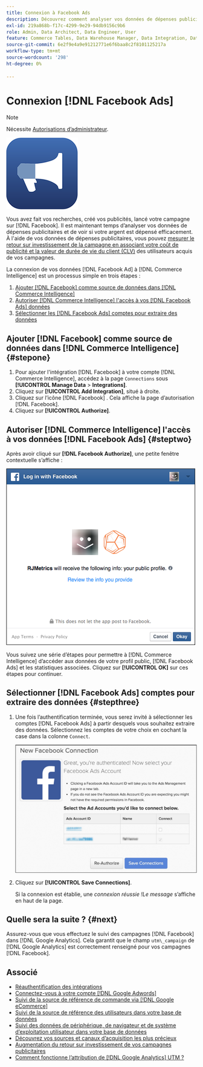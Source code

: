 ```yaml
---
title: Connexion à Facebook Ads
description: Découvrez comment analyser vos données de dépenses publicitaires et voir si votre argent est dépensé efficacement.
exl-id: 219a868b-f17c-4299-9e29-94db9156c9b6
role: Admin, Data Architect, Data Engineer, User
feature: Commerce Tables, Data Warehouse Manager, Data Integration, Data Import/Export
source-git-commit: 6e2f9e4a9e91212771e6f6baa8c2f8101125217a
workflow-type: tm+mt
source-wordcount: '298'
ht-degree: 0%

---
```


# Connexion [!DNL Facebook Ads]

>[!NOTE]
>
>Nécessite [Autorisations d’administrateur](../../../administrator/user-management/user-management.md).

![](../../../assets/facebook-ads-logo.png)

Vous avez fait vos recherches, créé vos publicités, lancé votre campagne sur [!DNL Facebook]. Il est maintenant temps d’analyser vos données de dépenses publicitaires et de voir si votre argent est dépensé efficacement. À l&#39;aide de vos données de dépenses publicitaires, vous pouvez [mesurer le retour sur investissement de la campagne en associant votre coût de publicité et la valeur de durée de vie du client (CLV)](../../../data-analyst/analysis/roi-ad-camp.md) des utilisateurs acquis de vos campagnes.

La connexion de vos données [!DNL Facebook Ad] à [!DNL Commerce Intelligence] est un processus simple en trois étapes :

1. [Ajouter  [!DNL Facebook]  comme source de données dans [!DNL Commerce Intelligence]](#stepone)
1. [Autoriser [!DNL Commerce Intelligence] l&#39;accès à vos  [!DNL Facebook Ads] données](#steptwo)
1. [Sélectionner les  [!DNL Facebook Ads] comptes pour extraire des données](#stepthree)

## Ajouter [!DNL Facebook] comme source de données dans [!DNL Commerce Intelligence] {#stepone}

1. Pour ajouter l&#39;intégration [!DNL Facebook] à votre compte [!DNL Commerce Intelligence], accédez à la page `Connections` sous **[!UICONTROL Manage Data** > **Integrations]**.
1. Cliquez sur **[!UICONTROL Add Integration]**, situé à droite.
1. Cliquez sur l’icône [!DNL Facebook] . Cela affiche la page d’autorisation [!DNL Facebook].
1. Cliquez sur **[!UICONTROL Authorize]**.

## Autoriser [!DNL Commerce Intelligence] l&#39;accès à vos données [!DNL Facebook Ads] {#steptwo}

Après avoir cliqué sur **[!DNL Facebook Authorize]**, une petite fenêtre contextuelle s’affiche :

![](../../../assets/Facebook_Access_Popup.png)

Vous suivez une série d’étapes pour permettre à [!DNL Commerce Intelligence] d’accéder aux données de votre profil public, [!DNL Facebook Ads] et les statistiques associées. Cliquez sur **[!UICONTROL OK]** sur ces étapes pour continuer.

## Sélectionner [!DNL Facebook Ads] comptes pour extraire des données {#stepthree}

1. Une fois l’authentification terminée, vous serez invité à sélectionner les comptes [!DNL Facebook Ads] à partir desquels vous souhaitez extraire des données. Sélectionnez les comptes de votre choix en cochant la case dans la colonne `Connect`.

   ![](../../../assets/Facebook_Ad_Accounts.png)

1. Cliquez sur **[!UICONTROL Save Connections]**.

   Si la connexion est établie, une *connexion réussie !Le message* s’affiche en haut de la page.

## Quelle sera la suite ? {#next}

Assurez-vous que vous effectuez le suivi des campagnes [!DNL Facebook] dans [!DNL Google Analytics]. Cela garantit que le champ `utm\_campaign` de [!DNL Google Analytics] est correctement renseigné pour vos campagnes [!DNL Facebook].

## Associé

* [Réauthentification des intégrations](https://experienceleague.adobe.com/docs/commerce-knowledge-base/kb/how-to/mbi-reauthenticating-integrations.html?lang=fr)
* [Connectez-vous à votre compte  [!DNL Google Adwords] ](../integrations/google-ecommerce.md)
* [Suivi de la source de référence de commande via [!DNL Google eCommerce]](../integrations/google-ecommerce.md)
* [Suivi de la source de référence des utilisateurs dans votre base de données](../../analysis/google-track-user-acq.md)
* [Suivi des données de périphérique, de navigateur et de système d’exploitation utilisateur dans votre base de données](../../analysis/track-usr-dev-browser.md)
* [Découvrez vos sources et canaux d’acquisition les plus précieux](../../analysis/most-value-source-channel.md)
* [Augmentation du retour sur investissement de vos campagnes publicitaires](../../analysis/roi-ad-camp.md)
* [Comment fonctionne l’attribution de [!DNL Google Analytics] UTM ?](../../analysis/utm-attributes.md)
